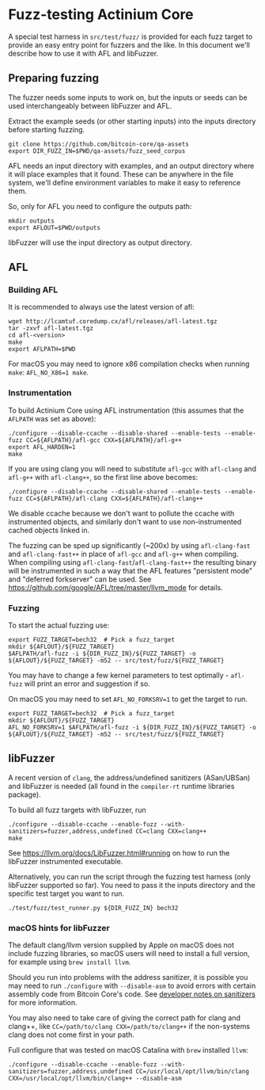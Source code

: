 Fuzz-testing Actinium Core
==========================

A special test harness in `src/test/fuzz/` is provided for each fuzz target to
provide an easy entry point for fuzzers and the like. In this document we'll
describe how to use it with AFL and libFuzzer.

## Preparing fuzzing

The fuzzer needs some inputs to work on, but the inputs or seeds can be used
interchangeably between libFuzzer and AFL.

Extract the example seeds (or other starting inputs) into the inputs
directory before starting fuzzing.

```
git clone https://github.com/bitcoin-core/qa-assets
export DIR_FUZZ_IN=$PWD/qa-assets/fuzz_seed_corpus
```

AFL needs an input directory with examples, and an output directory where it
will place examples that it found. These can be anywhere in the file system,
we'll define environment variables to make it easy to reference them.

So, only for AFL you need to configure the outputs path:

```
mkdir outputs
export AFLOUT=$PWD/outputs
```

libFuzzer will use the input directory as output directory.

## AFL

### Building AFL

It is recommended to always use the latest version of afl:
```
wget http://lcamtuf.coredump.cx/afl/releases/afl-latest.tgz
tar -zxvf afl-latest.tgz
cd afl-<version>
make
export AFLPATH=$PWD
```

For macOS you may need to ignore x86 compilation checks when running `make`:
`AFL_NO_X86=1 make`.

### Instrumentation

To build Actinium Core using AFL instrumentation (this assumes that the
`AFLPATH` was set as above):
```
./configure --disable-ccache --disable-shared --enable-tests --enable-fuzz CC=${AFLPATH}/afl-gcc CXX=${AFLPATH}/afl-g++
export AFL_HARDEN=1
make
```

If you are using clang you will need to substitute `afl-gcc` with `afl-clang`
and `afl-g++` with `afl-clang++`, so the first line above becomes:
```
./configure --disable-ccache --disable-shared --enable-tests --enable-fuzz CC=${AFLPATH}/afl-clang CXX=${AFLPATH}/afl-clang++
```

We disable ccache because we don't want to pollute the ccache with instrumented
objects, and similarly don't want to use non-instrumented cached objects linked
in.

The fuzzing can be sped up significantly (~200x) by using `afl-clang-fast` and
`afl-clang-fast++` in place of `afl-gcc` and `afl-g++` when compiling. When
compiling using `afl-clang-fast`/`afl-clang-fast++` the resulting
binary will be instrumented in such a way that the AFL
features "persistent mode" and "deferred forkserver" can be used. See
https://github.com/google/AFL/tree/master/llvm_mode for details.

### Fuzzing

To start the actual fuzzing use:

```
export FUZZ_TARGET=bech32  # Pick a fuzz_target
mkdir ${AFLOUT}/${FUZZ_TARGET}
$AFLPATH/afl-fuzz -i ${DIR_FUZZ_IN}/${FUZZ_TARGET} -o ${AFLOUT}/${FUZZ_TARGET} -m52 -- src/test/fuzz/${FUZZ_TARGET}
```

You may have to change a few kernel parameters to test optimally - `afl-fuzz`
will print an error and suggestion if so.

On macOS you may need to set `AFL_NO_FORKSRV=1` to get the target to run.
```
export FUZZ_TARGET=bech32  # Pick a fuzz_target
mkdir ${AFLOUT}/${FUZZ_TARGET}
AFL_NO_FORKSRV=1 $AFLPATH/afl-fuzz -i ${DIR_FUZZ_IN}/${FUZZ_TARGET} -o ${AFLOUT}/${FUZZ_TARGET} -m52 -- src/test/fuzz/${FUZZ_TARGET}
```

## libFuzzer

A recent version of `clang`, the address/undefined sanitizers (ASan/UBSan) and
libFuzzer is needed (all found in the `compiler-rt` runtime libraries package).

To build all fuzz targets with libFuzzer, run

```
./configure --disable-ccache --enable-fuzz --with-sanitizers=fuzzer,address,undefined CC=clang CXX=clang++
make
```

See https://llvm.org/docs/LibFuzzer.html#running on how to run the libFuzzer
instrumented executable.

Alternatively, you can run the script through the fuzzing test harness (only
libFuzzer supported so far). You need to pass it the inputs directory and
the specific test target you want to run.

```
./test/fuzz/test_runner.py ${DIR_FUZZ_IN} bech32
```

### macOS hints for libFuzzer

The default clang/llvm version supplied by Apple on macOS does not include
fuzzing libraries, so macOS users will need to install a full version, for
example using `brew install llvm`.

Should you run into problems with the address sanitizer, it is possible you
may need to run `./configure` with `--disable-asm` to avoid errors
with certain assembly code from Bitcoin Core's code. See [developer notes on sanitizers](https://github.com/bitcoin/bitcoin/blob/master/doc/developer-notes.md#sanitizers)
for more information.

You may also need to take care of giving the correct path for clang and
clang++, like `CC=/path/to/clang CXX=/path/to/clang++` if the non-systems
clang does not come first in your path.

Full configure that was tested on macOS Catalina with `brew` installed `llvm`:
```
./configure --disable-ccache --enable-fuzz --with-sanitizers=fuzzer,address,undefined CC=/usr/local/opt/llvm/bin/clang CXX=/usr/local/opt/llvm/bin/clang++ --disable-asm
```
